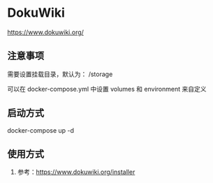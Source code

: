  # DokuWiki
 
 https://www.dokuwiki.org/

## 注意事项

需要设置挂载目录，默认为： /storage

可以在 docker-compose.yml 中设置 volumes 和 environment 来自定义

## 启动方式
docker-compose up -d

## 使用方式
1. 参考：https://www.dokuwiki.org/installer
